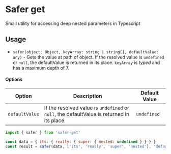 # Safer get

Small utility for accessing deep nested parameters in Typescript

## Usage

- `safer(object: Object, keyArray: string | string[], defaultValue: any)` - Gets the value at path of object. If the resolved value is `undefined` or `null`, the defaultValue is returned in its place. `keyArray` is _typed_ and has a maximum depth of 7.

#### Options

| Option         | Description                                                                                | Default Value |
| -------------- | ------------------------------------------------------------------------------------------ | ------------- |
| `defaultValue` | If the resolved value is `undefined` or `null`, the defaultValue is returned in its place. | `undefined`   |

```js
import { safer } from 'safer-get'

const data = { its: { really: { super: { nested: undefined } } } }
const result = safer(data, ['its', 'really', 'super', 'nested'], 'defaultValue')
```
